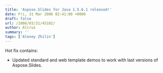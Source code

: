 ```yaml
---
title: 'Aspose.Slides for Java 1.5.6.1 released!'
date: Fri, 31 Mar 2006 02:41:00 +0000
draft: false
url: /2006/03/31/45102/
author: Alcrus
summary: ''
tags: ['Alexey Zhilin']
---
```


Hot fix contains:  

*   Updated standard and web template demos to work with last versions of Aspose.Slides.







